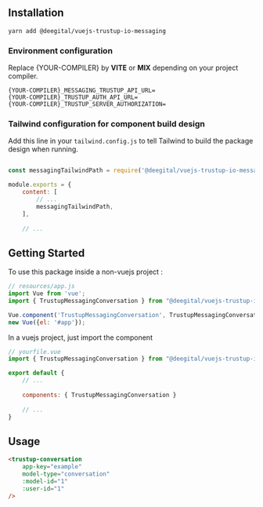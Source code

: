 ## Installation

```shell
yarn add @deegital/vuejs-trustup-io-messaging
```

### Environment configuration

Replace {YOUR-COMPILER} by **VITE** or **MIX** depending on your project compiler.

```dotenv
{YOUR-COMPILER}_MESSAGING_TRUSTUP_API_URL=
{YOUR-COMPILER}_TRUSTUP_AUTH_API_URL=
{YOUR-COMPILER}_TRUSTUP_SERVER_AUTHORIZATION=
```

### Tailwind configuration for component build design
Add this line in your `tailwind.config.js` to tell Tailwind to build the package design when running.
```js

const messagingTailwindPath = require('@deegital/vuejs-trustup-io-messaging/tailwind')

module.exports = {
    content: [
        // ...
        messagingTailwindPath,
    ],
    
    // ...
```

## Getting Started

To use this package inside a non-vuejs project :
```js
// resources/app.js
import Vue from 'vue';
import { TrustupMessagingConversation } from "@deegital/vuejs-trustup-io-messaging";

Vue.component('TrustupMessagingConversation', TrustupMessagingConversation);
new Vue({el: '#app'});
```

In a vuejs project, just import the component
```js
// yourfile.vue
import { TrustupMessagingConversation } from "@deegital/vuejs-trustup-io-messaging";

export default {
    // ...
    
    components: { TrustupMessagingConversation }
    
    // ...
}
```

## Usage
```html
<trustup-conversation
    app-key="example"
    model-type="conversation"
    :model-id="1"
    :user-id="1"
/>
```